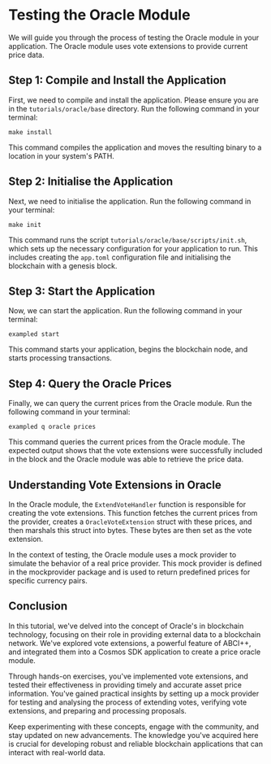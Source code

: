 # Testing the Oracle Module

We will guide you through the process of testing the Oracle module in your application. The Oracle module uses vote extensions to provide current price data.

## Step 1: Compile and Install the Application

First, we need to compile and install the application. Please ensure you are in the `tutorials/oracle/base` directory. Run the following command in your terminal:

```shell
make install
```

This command compiles the application and moves the resulting binary to a location in your system's PATH.

## Step 2: Initialise the Application

Next, we need to initialise the application. Run the following command in your terminal:

```shell
make init
```

This command runs the script `tutorials/oracle/base/scripts/init.sh`, which sets up the necessary configuration for your application to run. This includes creating the `app.toml` configuration file and initialising the blockchain with a genesis block.

## Step 3: Start the Application

Now, we can start the application. Run the following command in your terminal:

```shell
exampled start
```

This command starts your application, begins the blockchain node, and starts processing transactions.

## Step 4: Query the Oracle Prices

Finally, we can query the current prices from the Oracle module. Run the following command in your terminal:

```shell
exampled q oracle prices
```

This command queries the current prices from the Oracle module. The expected output shows that the vote extensions were successfully included in the block and the Oracle module was able to retrieve the price data.

## Understanding Vote Extensions in Oracle

In the Oracle module, the `ExtendVoteHandler` function is responsible for creating the vote extensions. This function fetches the current prices from the provider, creates a `OracleVoteExtension` struct with these prices, and then marshals this struct into bytes. These bytes are then set as the vote extension.

In the context of testing, the Oracle module uses a mock provider to simulate the behavior of a real price provider. This mock provider is defined in the mockprovider package and is used to return predefined prices for specific currency pairs.

## Conclusion

In this tutorial, we've delved into the concept of Oracle's in blockchain technology, focusing on their role in providing external data to a blockchain network. We've explored vote extensions, a powerful feature of ABCI++, and integrated them into a Cosmos SDK application to create a price oracle module.

Through hands-on exercises, you've implemented vote extensions, and tested their effectiveness in providing timely and accurate asset price information. You've gained practical insights by setting up a mock provider for testing and analysing the process of extending votes, verifying vote extensions, and preparing and processing proposals.

Keep experimenting with these concepts, engage with the community, and stay updated on new advancements. The knowledge you've acquired here is crucial for developing robust and reliable blockchain applications that can interact with real-world data.
